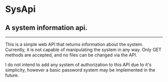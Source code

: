 # SysApi
## A system information api.
---

This is a simple web API that returns information about the system. Currently, it is not capable of manipulating the system in any way. Only GET methods are accepted, and no files can be changed via the API.

I do not intend to add any system of authorization to this API due to it's simplicity, however a basic password system may be implemented in the future.